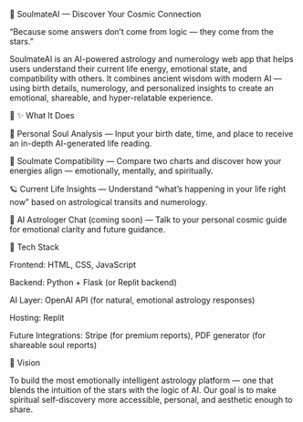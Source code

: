 🪷 SoulmateAI — Discover Your Cosmic Connection

“Because some answers don’t come from logic — they come from the stars.”

SoulmateAI is an AI-powered astrology and numerology web app that helps users understand their current life energy, emotional state, and compatibility with others.
It combines ancient wisdom with modern AI — using birth details, numerology, and personalized insights to create an emotional, shareable, and hyper-relatable experience.

🌌 ✨ What It Does

🔮 Personal Soul Analysis — Input your birth date, time, and place to receive an in-depth AI-generated life reading.

💞 Soulmate Compatibility — Compare two charts and discover how your energies align — emotionally, mentally, and spiritually.

🪐 Current Life Insights — Understand “what’s happening in your life right now” based on astrological transits and numerology.

🧘 AI Astrologer Chat (coming soon) — Talk to your personal cosmic guide for emotional clarity and future guidance.

🧩 Tech Stack

Frontend: HTML, CSS, JavaScript

Backend: Python + Flask (or Replit backend)

AI Layer: OpenAI API (for natural, emotional astrology responses)

Hosting: Replit

Future Integrations: Stripe (for premium reports), PDF generator (for shareable soul reports)

🚀 Vision

To build the most emotionally intelligent astrology platform — one that blends the intuition of the stars with the logic of AI.
Our goal is to make spiritual self-discovery more accessible, personal, and aesthetic enough to share.
